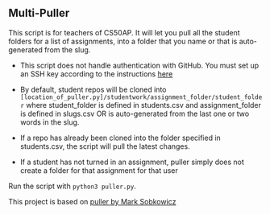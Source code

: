 ## Multi-Puller ##

This script is for teachers of CS50AP.  It will let you pull all the student folders for a list of assignments, into a folder that you name or that is auto-generated from the slug.  

- This script does not handle authentication with GitHub. You must set up an SSH key according to the instructions [here](https://cs50.readthedocs.io/github/)
- By default, student repos will be cloned into `[location_of_puller.py]/studentwork/assignment_folder/student_folder` where student_folder is defined in students.csv and assignment_folder is defined in slugs.csv OR is auto-generated from the last one or two words in the slug.
- If a repo has already been cloned into the folder specified in students.csv, the script will pull the latest changes. 

- If a student has not turned in an assignment, puller simply does not create a folder for that assignment for that user

Run the script with `python3 puller.py`.

This project is based on [puller by Mark Sobkowicz](https://github.com/sobko/puller)